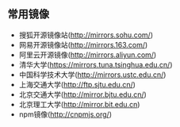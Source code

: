 ## 常用镜像

- 搜狐开源镜像站(http://mirrors.sohu.com/)
- 网易开源镜像站(http://mirrors.163.com/)
- 阿里云开源镜像(http://mirrors.aliyun.com/)
- 清华大学(https://mirrors.tuna.tsinghua.edu.cn/)
- 中国科学技术大学(http://mirrors.ustc.edu.cn/)
- 上海交通大学(http://ftp.sjtu.edu.cn/)
- 北京交通大学(http://mirror.bjtu.edu.cn/)
- 北京理工大学(http://mirror.bit.edu.cn)
- npm镜像(http://cnpmjs.org/)